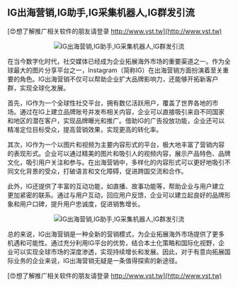 ## **IG出海营销,IG助手,IG采集机器人,IG群发引流**

[😍想了解推广相关软件的朋友请登录 http://www.vst.tw](http://www.vst.tw)

 <center><img src="https://vst.tw/MP4/tuiguang/png/3.png" alt="IG出海营销,IG助手,IG采集机器人,IG群发引流"></center>

在当今数字化时代，社交媒体已经成为企业拓展海外市场的重要渠道之一。作为全球最大的图片分享平台之一，Instagram（简称IG）在出海营销方面扮演着至关重要的角色。IG出海营销不仅可以帮助企业扩大品牌影响力，还能够开拓新客户群，实现全球化发展。

首先，IG作为一个全球性社交平台，拥有数亿活跃用户，覆盖了世界各地的市场。通过在IG上建立品牌账号并发布相关内容，企业可以直接吸引来自不同国家和地区的潜在客户，实现品牌曝光和推广。借助IG的广告投放功能，企业还可以精准定位目标受众，提高营销效果，实现更高的转化率。

其次，IG作为一个以图片和视频为主要内容形式的平台，极大地丰富了营销内容的表现形式。企业可以通过精美的图片和吸引人的视频内容，展示产品特色、品牌文化，吸引用户关注和参与。在出海营销中，多样化的内容形式可以更好地吸引不同文化背景的受众，打破语言和文化障碍，促进跨国交流和合作。

此外，IG还提供了丰富的互动功能，如直播、故事功能等，帮助企业与用户建立更加紧密的联系。通过与用户互动，回应用户反馈，企业可以建立起良好的品牌形象和用户口碑，提升用户忠诚度，促进销售增长。

 <center><img src="https://vst.tw/MP4/tuiguang/png/2.png" alt="IG出海营销,IG助手,IG采集机器人,IG群发引流"></center>

总的来说，IG出海营销是一种全新的营销模式，为企业拓展海外市场提供了更多机遇和可能性。通过充分利用IG平台的优势，结合本土化策略和国际化视野，企业可以实现全球市场的深度渗透，实现持续增长和发展。因此，对于有意向拓展国际业务的企业来说，IG出海营销无疑是一条值得探索的新途径。

[😍想了解推广相关软件的朋友请登录 http://www.vst.tw](http://www.vst.tw)




